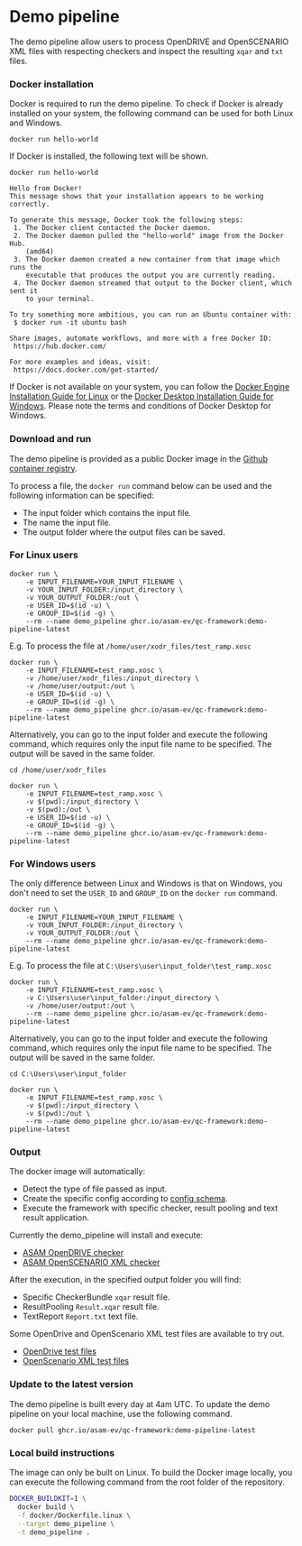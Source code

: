 # Demo pipeline

The demo pipeline allow users to process OpenDRIVE and OpenSCENARIO XML files with respecting checkers and inspect the resulting `xqar` and `txt` files.

### Docker installation

Docker is required to run the demo pipeline. To check if Docker is already installed on your system, the following command can be used for both Linux and Windows.

```
docker run hello-world
```

If Docker is installed, the following text will be shown.

```
docker run hello-world

Hello from Docker!
This message shows that your installation appears to be working correctly.

To generate this message, Docker took the following steps:
 1. The Docker client contacted the Docker daemon.
 2. The Docker daemon pulled the "hello-world" image from the Docker Hub.
    (amd64)
 3. The Docker daemon created a new container from that image which runs the
    executable that produces the output you are currently reading.
 4. The Docker daemon streamed that output to the Docker client, which sent it
    to your terminal.

To try something more ambitious, you can run an Ubuntu container with:
 $ docker run -it ubuntu bash

Share images, automate workflows, and more with a free Docker ID:
 https://hub.docker.com/

For more examples and ideas, visit:
 https://docs.docker.com/get-started/
```

If Docker is not available on your system, you can follow the [Docker Engine Installation Guide for Linux](https://docs.docker.com/engine/install/ubuntu/#install-using-the-repository) or the [Docker Desktop Installation Guide for Windows](https://docs.docker.com/desktop/install/windows-install/). Please note the terms and conditions of Docker Desktop for Windows. 

### Download and run

The demo pipeline is provided as a public Docker image in the [Github container registry](https://github.com/asam-ev/qc-framework/pkgs/container/qc-framework).

To process a file, the `docker run` command below can be used and the following information can be specified:
- The input folder which contains the input file.
- The name the input file.
- The output folder where the output files can be saved.

### For Linux users

```
docker run \
    -e INPUT_FILENAME=YOUR_INPUT_FILENAME \
    -v YOUR_INPUT_FOLDER:/input_directory \
    -v YOUR_OUTPUT_FOLDER:/out \
    -e USER_ID=$(id -u) \
    -e GROUP_ID=$(id -g) \
    --rm --name demo_pipeline ghcr.io/asam-ev/qc-framework:demo-pipeline-latest
```

E.g. To process the file at `/home/user/xodr_files/test_ramp.xosc`

```
docker run \
    -e INPUT_FILENAME=test_ramp.xosc \
    -v /home/user/xodr_files:/input_directory \
    -v /home/user/output:/out \
    -e USER_ID=$(id -u) \
    -e GROUP_ID=$(id -g) \
    --rm --name demo_pipeline ghcr.io/asam-ev/qc-framework:demo-pipeline-latest
```

Alternatively, you can go to the input folder and execute the following command, which requires only the input file name to be specified. The output will be saved in the same folder.

```
cd /home/user/xodr_files

docker run \
    -e INPUT_FILENAME=test_ramp.xosc \
    -v $(pwd):/input_directory \
    -v $(pwd):/out \
    -e USER_ID=$(id -u) \
    -e GROUP_ID=$(id -g) \
    --rm --name demo_pipeline ghcr.io/asam-ev/qc-framework:demo-pipeline-latest
```

### For Windows users

The only difference between Linux and Windows is that on Windows, you don't need to set the `USER_ID` and `GROUP_ID` on the `docker run` command.

```
docker run \
    -e INPUT_FILENAME=YOUR_INPUT_FILENAME \
    -v YOUR_INPUT_FOLDER:/input_directory \
    -v YOUR_OUTPUT_FOLDER:/out \
    --rm --name demo_pipeline ghcr.io/asam-ev/qc-framework:demo-pipeline-latest
```

E.g. To process the file at `C:\Users\user\input_folder\test_ramp.xosc`

```
docker run \
    -e INPUT_FILENAME=test_ramp.xosc \
    -v C:\Users\user\input_folder:/input_directory \
    -v /home/user/output:/out \
    --rm --name demo_pipeline ghcr.io/asam-ev/qc-framework:demo-pipeline-latest
```

Alternatively, you can go to the input folder and execute the following command, which requires only the input file name to be specified. The output will be saved in the same folder.

```
cd C:\Users\user\input_folder

docker run \
    -e INPUT_FILENAME=test_ramp.xosc \
    -v $(pwd):/input_directory \
    -v $(pwd):/out \
    --rm --name demo_pipeline ghcr.io/asam-ev/qc-framework:demo-pipeline-latest
```

### Output

The docker image will automatically:
- Detect the type of file passed as input.
- Create the specific config according to [config schema](../doc/schema/config_format.xsd).
- Execute the framework with specific checker, result pooling and text result application.

Currently the demo_pipeline will install and execute:

- [ASAM OpenDRIVE checker](https://github.com/asam-ev/qc-opendrive)
- [ASAM OpenSCENARIO XML checker](https://github.com/asam-ev/qc-openscenarioxml)

After the execution, in the specified output folder you will find:

- Specific CheckerBundle `xqar` result file.
- ResultPooling `Result.xqar` result file.
- TextReport `Report.txt` text file.

Some OpenDrive and OpenScenario XML test files are available to try out.
- [OpenDrive test files](https://github.com/asam-ev/qc-opendrive/tree/main/tests/data)
- [OpenScenario XML test files](https://github.com/asam-ev/qc-openscenarioxml/tree/main/tests/data)


### Update to the latest version

The demo pipeline is built every day at 4am UTC. To update the demo pipeline on your local machine, use the following command.

```
docker pull ghcr.io/asam-ev/qc-framework:demo-pipeline-latest
```


### Local build instructions

The image can only be built on Linux. To build the Docker image locally, you can execute the following command from the root folder of the repository.

```bash
DOCKER_BUILDKIT=1 \
  docker build \
  -f docker/Dockerfile.linux \
  --target demo_pipeline \
  -t demo_pipeline .
```
